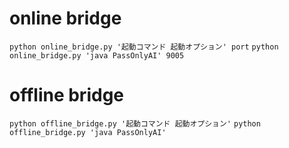 # online bridge
`python online_bridge.py '起動コマンド 起動オプション' port`
`python online_bridge.py 'java PassOnlyAI' 9005`

# offline bridge
`python offline_bridge.py '起動コマンド 起動オプション'`
`python offline_bridge.py 'java PassOnlyAI'`



